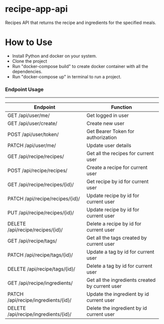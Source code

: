 # recipe-app-api
Recipes API that returns the recipe and ingredients for the specified meals.

# How to Use
-  Install Python and docker on your system.
-  Clone the project
-  Run "docker-compose build" to create docker container with all the dependencies.
-  Run "docker-compose up" in terminal to run a project.

### Endpoint Usage
---
| Endpoint | Function|
| ------------- | ------------- |
| GET /api/user/me/  |  Get logged in user|
| GET /api/user/create/  |  Create new user|
| POST /api/user/token/  |  Get Bearer Token for authorization |
| PATCH /api/user/me/  |  Update user details |
| GET /api/recipe/recipes/ | Get all the recipes for current user|
| POST /api/recipe/recipes/ | Create a recipe for current user|
| GET /api/recipe/recipes/{id}/ | Get recipe by id for current user|
| PATCH /api/recipe/recipes/{id}/ | Update recipe by id for current user|
| PUT /api/recipe/recipes/{id}/ | Update recipe by id for current user|
| DELETE /api/recipe/recipes/{id}/ | Delete a recipe by id for current user|
| GET /api/recipe/tags/ | Get all the tags created by current user|
| PATCH /api/recipe/tags/{id}/ | Update a tag by id for current user|
| DELETE /api/recipe/tags/{id}/ | Delete a tag by id for current user|
| GET /api/recipe/ingredients/ | Get all the ingredients created by current user|
| PATCH /api/recipe/ingredients/{id}/ | Update the ingredient by id current user|
| DELETE /api/recipe/ingredients/{id}/ | Delete the ingredient by id current user|
